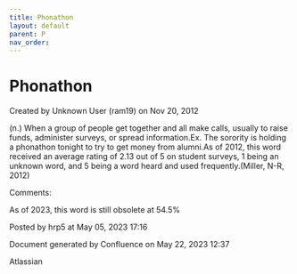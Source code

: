 ```yaml
---
title: Phonathon
layout: default
parent: P
nav_order:
---
```


# Phonathon

Created by  Unknown User (ram19) on Nov 20, 2012

(n.) When a group of people get together and all make calls, usually to raise funds, administer surveys, or spread information.Ex. The sorority is holding a phonathon tonight to try to get money from alumni.As of 2012, this word received an average rating of 2.13 out of 5 on student surveys, 1 being an unknown word, and 5 being a word heard and used frequently.(Miller, N-R, 2012)

Comments:

As of 2023, this word is still obsolete at 54.5%

Posted by hrp5 at May 05, 2023 17:16

Document generated by Confluence on May 22, 2023 12:37

Atlassian
